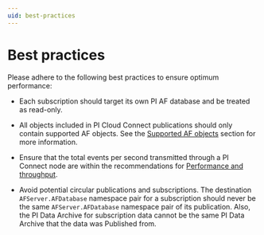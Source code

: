 ```yaml
---
uid: best-practices
---
```


# Best practices

Please adhere to the following best practices to ensure optimum performance:

- Each subscription should target its own PI AF database and be treated as read-only.

- All objects included in PI Cloud Connect publications should only contain supported AF objects. See the [Supported AF objects](xref:support-af-objects) section for more information.

- Ensure that the total events per second transmitted through a PI Connect node are within the recommendations for [Performance and throughput](xref:performance-and-throughput).

- Avoid potential circular publications and subscriptions. The destination `AFServer.AFDatabase` namespace pair for a subscription should never be the same `AFServer.AFDatabase` namespace pair of its publication. Also, the PI Data Archive for subscription data cannot be the same PI Data Archive that the data was Published from.
